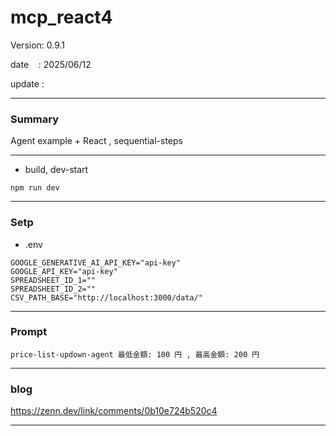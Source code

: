 ﻿# mcp_react4

 Version: 0.9.1

 date    : 2025/06/12
 
 update  :

***
### Summary

Agent example + React , sequential-steps

***
* build, dev-start

```
npm run dev
```
***
### Setp
* .env
```
GOOGLE_GENERATIVE_AI_API_KEY="api-key"
GOOGLE_API_KEY="api-key"
SPREADSHEET_ID_1=""
SPREADSHEET_ID_2=""
CSV_PATH_BASE="http://localhost:3000/data/"
```

***
### Prompt

```
price-list-updown-agent 最低金額: 100 円 , 最高金額: 200 円
```

***
### blog 

https://zenn.dev/link/comments/0b10e724b520c4

***

